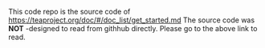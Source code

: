 This code repo is the source code of https://teaproject.org/doc/#/doc_list/get_started.md
The source code was **NOT** -designed to read from githhub directly. Please go to the above link to read.